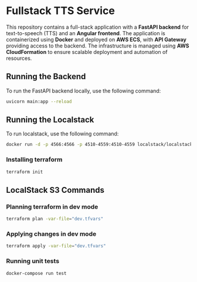 # Fullstack TTS Service

This repository contains a full-stack application with a **FastAPI backend** for text-to-speech (TTS) and an **Angular frontend**. The application is containerized using **Docker** and deployed on **AWS ECS**, with **API Gateway** providing access to the backend. The infrastructure is managed using **AWS CloudFormation** to ensure scalable deployment and automation of resources.

## Running the Backend

To run the FastAPI backend locally, use the following command:

```bash
uvicorn main:app --reload
```

## Running the Localstack

To run localstack, use the following command:

```bash
docker run -d -p 4566:4566 -p 4510-4559:4510-4559 localstack/localstack
```

### Installing terraform

```bash
terraform init
```
## LocalStack S3 Commands

### Planning terraform in dev mode
```bash
terraform plan -var-file="dev.tfvars"
```

### Applying changes in dev mode
```bash
terraform apply -var-file="dev.tfvars"   
```
### Running unit tests
```
docker-compose run test
```